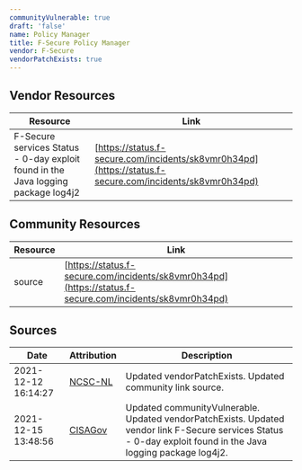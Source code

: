 ```yaml
---
communityVulnerable: true
draft: 'false'
name: Policy Manager
title: F-Secure Policy Manager
vendor: F-Secure
vendorPatchExists: true
---
```


## Vendor Resources
| Resource | Link |
| --- | --- |
| F-Secure services Status - 0-day exploit found in the Java logging package log4j2 | [https://status.f-secure.com/incidents/sk8vmr0h34pd](https://status.f-secure.com/incidents/sk8vmr0h34pd) |

## Community Resources
| Resource | Link |
| --- | --- |
| source | [https://status.f-secure.com/incidents/sk8vmr0h34pd](https://status.f-secure.com/incidents/sk8vmr0h34pd) |


## Sources
| Date | Attribution | Description |
| --- | --- | --- |
| 2021-12-12 16:14:27 | [NCSC-NL](https://github.com/NCSC-NL/log4shell/blob/main/software/README.md) | Updated vendorPatchExists. Updated community link source.  |
| 2021-12-15 13:48:56 | [CISAGov](https://raw.githubusercontent.com/cisagov/log4j-affected-db/develop/README.md) | Updated communityVulnerable. Updated vendorPatchExists. Updated vendor link F-Secure services Status - 0-day exploit found in the Java logging package log4j2.  |
